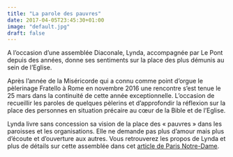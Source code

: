 ```yaml
---
title: "La parole des pauvres"
date: 2017-04-05T23:45:30+01:00
image: "default.jpg"
draft: false
---
```


A l’occasion d’une assemblée Diaconale, Lynda, accompagnée par Le Pont depuis des années, donne ses sentiments sur la place des plus démunis au sein de l’Eglise.

Après l’année de la Miséricorde qui a connu comme point d’orgue le pèlerinage Fratello à Rome en novembre 2016 une rencontre s’est tenue le 25 mars dans la continuité de cette année exceptionnelle. L’occasion de recueillir les paroles de quelques pèlerins et d’approfondir la réflexion sur la place des personnes en situation précaire au cœur de la Bible et de l’Eglise.

Lynda livre sans concession sa vision de la place des « pauvres » dans les paroisses et les organisations. Elle ne demande pas plus d’amour mais plus d’écoute et d’ouverture aux autres. Vous retrouverez les propos de Lynda et plus de détails sur cette assemblée dans cet [article de Paris Notre-Dame](http://www.lepont147.fr/wp-content/uploads/2017/04/Article-PND.pdf).
